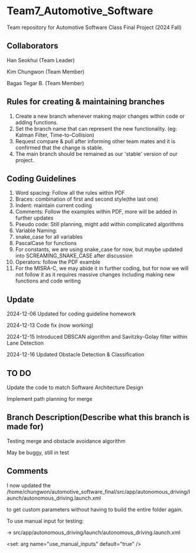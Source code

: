 # Team7_Automotive_Software
Team repository for Automotive Software Class Final Project (2024 Fall)

Collaborators
----------------
Han Seokhui (Team Leader)

Kim Chungwon (Team Member)

Bagas Tegar B. (Team Member)

Rules for creating & maintaining branches
----------------
1. Create a new branch whenever making major changes within code or adding functions.
2. Set the branch name that can represent the new functionality. (eg: Kalman Filter, Time-to-Collision)
3. Request compare & pull after informing other team mates and it is confirmed that the change is stable.
4. The main branch should be remained as our 'stable' version of our project.

Coding Guidelines
----------------
1. Word spacing: Follow all the rules within PDF
2. Braces: combination of first and second style(the last one)
3. Indent: maintain current coding
4. Comments: Follow the examples within PDF, more will be added in further updates
5. Pseudo code: Still planning, might add within complicated algorithms
6. Variable Naming:
7. snake_case for all variables
8. PascalCase for functions
9. For constants, we are using snake_case for now, but maybe updated into SCREAMING_SNAKE_CASE after discussion
10. Operators: follow the PDF examble
11. For the MISRA-C, we may abide it in further coding, but for now we will not follow it as it requires massive changes including making new functions and code writing

Update
--------------
2024-12-06  Updated for coding guideline homework

2024-12-13  Code fix (now working)

2024-12-15  Introduced DBSCAN algorithm and Savitzky-Golay filter within Lane Detection

2024-12-16  Updated Obstacle Detection & Classification

TO DO
--------------
Update the code to match Software Architecture Design

Implement path planning for merge

Branch Description(Describe what this branch is made for)
--------------
Testing merge and obstacle avoidance algorithm

May be buggy, still in test

Comments
--------------

I now updated the /home/chungwon/automotive_software_final/src/app/autonomous_driving/launch/autonomous_driving.launch.xml

to get custom parameters without having to build the entire folder again.

To use manual input for testing:

-> src/app/autonomous_driving/launch/autonomous_driving.launch.xml

\<set: arg name="use_manual_inputs" default="true" \/\>
